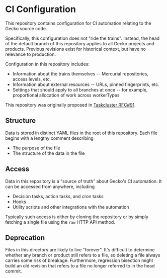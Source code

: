 # CI Configuration

This repository contains configuration for CI automation relating to the Gecko source code.

Specifically, this configuration does not "ride the trains".
Instead, the head of the default branch of this repository applies to all Gecko projects and products.
Previous revisions exist for historical context, but have no relevance to production.

Configuration in this repository includes:

* Information about the trains themselves -- Mercurial repositories, access levels, etc.
* Information about external resources -- URLs, pinned fingerprints, etc.
* Settings that should apply to all branches at once -- for example, proportional allocation of work across workerTypes

This repository was originally proposed in [Taskcluster RFC#91](https://github.com/taskcluster/taskcluster-rfcs/issues/91).

## Structure

Data is stored in distinct YAML files in the root of this repository.
Each file begins with a lengthy comment describing

* The purpose of the file
* The structure of the data in the file

## Access

Data in this repository is a "source of truth" about Gecko's CI automation.
It can be accessed from anywhere, including

* Decision tasks, action tasks, and cron tasks
* Hooks
* Utility scripts and other integrations with the automation

Typically such access is either by cloning the repository or by simply fetching a single file using the `raw` HTTP API method.

## Deprecation

Files in this directory are likely to live "forever".
It's difficult to determine whether any branch or product still refers to a file, so deleting a file always carries some risk of breakage.
Furthermore, regression bisection might build an old revision that refers to a file no longer referred to in the head commit.
